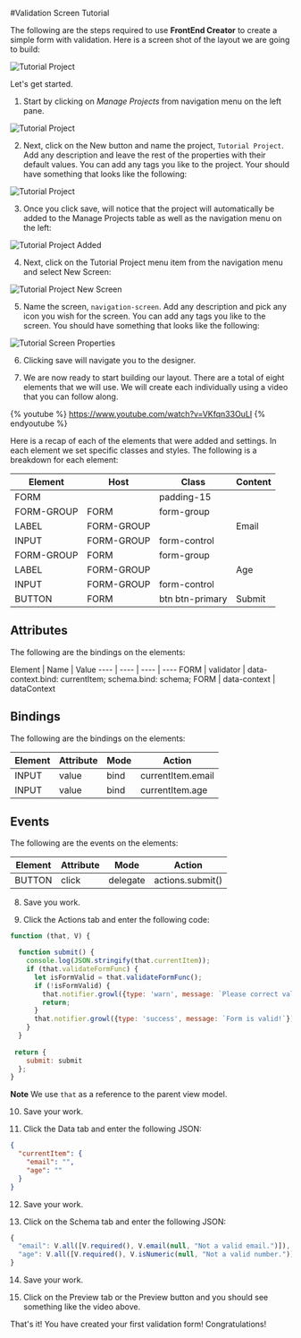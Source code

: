 #Validation Screen Tutorial

The following are the steps required to use **FrontEnd Creator** to create a simple form with validation. Here is a screen shot of the layout we are going to build:

![Tutorial Project](../assets/images/tutorials/tutorial-validation-designer.png)

Let's get started.

1) Start by clicking on *Manage Projects* from navigation menu on the left pane.

![Tutorial Project](../assets/images/tutorials/tutorial-manage-projects.png)

2) Next, click on the New button and name the project, `Tutorial Project`. Add any description and leave the rest of the properties with their default values. You can add any tags you like to the project. Your should have something that looks like the following:

![Tutorial Project](../assets/images/tutorials/tutorial-project.png)

3) Once you click save, will notice that the project will automatically be added to the Manage Projects table as well as the navigation menu on the left:

![Tutorial Project Added](../assets/images/tutorials/tutorial-project-added.png)

4) Next, click on the Tutorial Project menu item from the navigation menu and select New Screen:

![Tutorial Project New Screen](../assets/images/tutorials/tutorial-project-new-screen.png)

5) Name the screen, `navigation-screen`. Add any description and pick any icon you wish for the screen. You can add any tags you like to the screen. You should have something that looks like the following:

![Tutorial Screen Properties](../assets/images/tutorials/tutorial-validation-screen-properties.png)

6) Clicking save will navigate you to the designer.

7) We are now ready to start building our layout. There are a total of eight elements that we will use. We will create each individually using a video that you can follow along.

{% youtube %}
  https://www.youtube.com/watch?v=VKfqn33OuLI
{% endyoutube %}
  
Here is a recap of each of the elements that were added and settings. In each element we set specific classes and styles. The following is a breakdown for each element:

Element | Host | Class | Content
------- | ---- | ----- | -------
FORM |  | padding-15 | 
FORM-GROUP | FORM | form-group | 
LABEL | FORM-GROUP |  | Email
INPUT | FORM-GROUP | form-control | 
FORM-GROUP | FORM | form-group | 
LABEL | FORM-GROUP |  | Age
INPUT | FORM-GROUP | form-control | 
BUTTON | FORM | btn btn-primary | Submit

## Attributes
The following are the bindings on the elements:

Element | Name | Value
---- | ---- | ---- | ----
FORM | validator | data-context.bind: currentItem; schema.bind: schema; 
FORM | data-context | dataContext

## Bindings
The following are the bindings on the elements:

Element | Attribute | Mode | Action
---- | ---- | ---- | ----
INPUT | value | bind | currentItem.email
INPUT | value | bind | currentItem.age

## Events
The following are the events on the elements:

Element | Attribute | Mode | Action
---- | ---- | ---- | ----
BUTTON | click | delegate | actions.submit()

8) Save you work.

9) Click the Actions tab and enter the following code:

```javascript
function (that, V) {

  function submit() {
    console.log(JSON.stringify(that.currentItem));
    if (that.validateFormFunc) {
      let isFormValid = that.validateFormFunc();
      if (!isFormValid) {
        that.notifier.growl({type: 'warn', message: `Please correct validation errors!`});
        return;
      }
      that.notifier.growl({type: 'success', message: `Form is valid!`});    
    }
  }
  
 return {
    submit: submit
  };
}
```

  **Note** We use `that` as a reference to the parent view model.

10) Save your work.

11) Click the Data tab and enter the following JSON:

```json
{
  "currentItem": {
    "email": "",
    "age": ""
  }
}
```

12) Save your work.

13) Click on the Schema tab and enter the following JSON:

```javascript
{
  "email": V.all([V.required(), V.email(null, "Not a valid email.")]),
  "age": V.all([V.required(), V.isNumeric(null, "Not a valid number.")])
}
```

14) Save your work.

15) Click on the Preview tab or the Preview button and you should see something like the video above.

That's it! You have created your first validation form! Congratulations!
